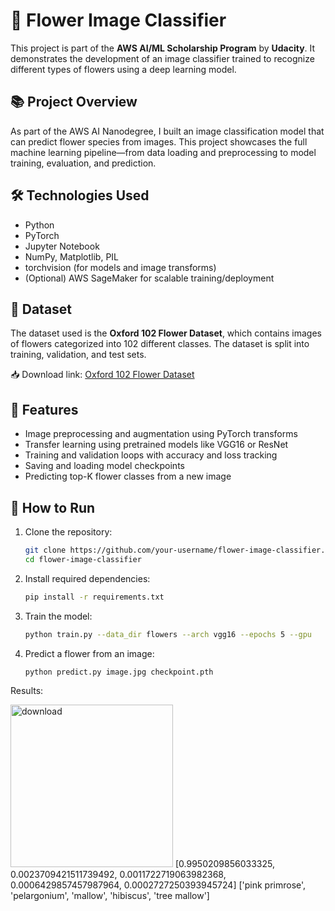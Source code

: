 # 🌸 Flower Image Classifier

This project is part of the **AWS AI/ML Scholarship Program** by **Udacity**. It demonstrates the development of an image classifier trained to recognize different types of flowers using a deep learning model.

## 📚 Project Overview

As part of the AWS AI Nanodegree, I built an image classification model that can predict flower species from images. This project showcases the full machine learning pipeline—from data loading and preprocessing to model training, evaluation, and prediction.

## 🛠️ Technologies Used

- Python
- PyTorch
- Jupyter Notebook
- NumPy, Matplotlib, PIL
- torchvision (for models and image transforms)
- (Optional) AWS SageMaker for scalable training/deployment

## 📁 Dataset

The dataset used is the **Oxford 102 Flower Dataset**, which contains images of flowers categorized into 102 different classes. The dataset is split into training, validation, and test sets.

📥 Download link: [Oxford 102 Flower Dataset](http://www.robots.ox.ac.uk/~vgg/data/flowers/102/)

## 🚀 Features

- Image preprocessing and augmentation using PyTorch transforms
- Transfer learning using pretrained models like VGG16 or ResNet
- Training and validation loops with accuracy and loss tracking
- Saving and loading model checkpoints
- Predicting top-K flower classes from a new image

## 🔧 How to Run

1. Clone the repository:

   ```bash
   git clone https://github.com/your-username/flower-image-classifier.git
   cd flower-image-classifier

2. Install required dependencies:
   
    ```bash
    pip install -r requirements.txt

3. Train the model:

    ```bash
    python train.py --data_dir flowers --arch vgg16 --epochs 5 --gpu

4. Predict a flower from an image:

    ```bash
    python predict.py image.jpg checkpoint.pth

Results: 

<img width="260" alt="download" src="https://github.com/user-attachments/assets/121105c9-e5f2-4bb1-9c10-2636d5d411d1" />
[0.9950209856033325, 0.0023709421511739492, 0.0011722719063982368, 0.0006429857457987964, 0.0002727250393945724]
['pink primrose', 'pelargonium', 'mallow', 'hibiscus', 'tree mallow']
